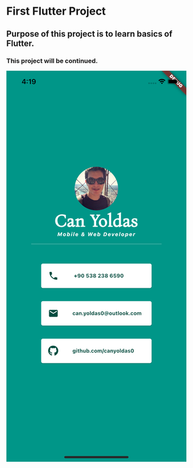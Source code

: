 # First Flutter Project

## Purpose of this project is to learn basics of Flutter.



### This project will be continued.

![Main Screen](https://github.com/canyoldas0/flutter_demo/blob/main/assets/images/mainscreen.png)

